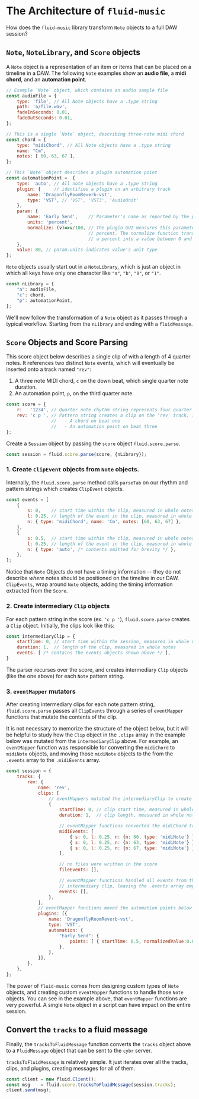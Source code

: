 # The Architecture of `fluid-music`

How does the `fluid-music` library transform `Note` objects to a full DAW session?

## `Note`, `NoteLibrary`, and `Score` objects
A `Note` object is a representation of an item or items that can be placed on
a timeline in a DAW. The following `Note` examples show an **audio file**, a
**midi chord**, and an **automation point**.

```javascript
// Example `Note` object, which contains an audio sample file
const audioFile = {
    type: 'file', // All Note objects have a .type string
    path: 'a/file.wav',
    fadeInSeconds: 0.01,
    fadeOutSeconds: 0.01,
};

// This is a single `Note` object, describing three-note midi chord
const chord = {
    type: "midiChord", // All Note objects have a .type string
    name: "Cm",
    notes: [ 60, 63, 67 ],
};

// This `Note` object describes a plugin automation point
const automationPoint =  {
    type: 'auto', // All note objects have a .type string
    plugin: {     // identifies a plugin on an arbitrary track
        name: 'DragonflyRoomReverb-vst',
        type: 'VST', // 'VST', 'VST3', 'AudioUnit'
    },
    param: {
        name: 'Early Send',    // Parameter's name as reported by the plugin
        units: 'percent',
        normalize: (v)=>v/100, // The plugin GUI measures this parameter in
                               // percent. The normalize function transforms
                               // a percent into a value between 0 and 1.
    },
    value: 80, // param.units indicates value's unit type
};

```

`Note` objects usually start out in a `NoteLibrary`, which is just an object in which all keys have only one character like `"a"`,  `"b"`, `"0"`, or `"1"`.

```javascript
const nLibrary = {
    "a": audioFile,
    "c": chord,
    "p": automationPoint,
};
```

We'll now follow the transformation of a `Note` object as it passes through a
typical workflow. Starting from the `nLibrary` and ending with a `fluidMessage`.

## `Score` Objects and Score Parsing

This score object below describes a single clip of with a length of 4 quarter notes. It references two distinct `Note` events, which will eventually be inserted onto a track named `"rev"`:
1. A three note MIDI chord, `c` on the down beat, which single quarter note duration.
1. An automation point, `p`, on the third quarter note.

```javascript
const score = {
    r:   '1234', // Quarter note rhythm string represents four quarter notes
    rev: 'c p ', // Pattern string creates a clip on the 'rev' track, inserting:
                 //   - A chord on beat one
                 //   - An automation point on beat three
};
```

Create a `Session` object by passing the `score` object `fluid.score.parse`.

```javascript
const session = fluid.score.parse(score, {nLibrary});
```


### 1. Create `ClipEvent` objects from `Note` objects.

Internally, the `fluid.score.parse` method calls `parseTab` on our rhythm and pattern strings which creates `ClipEvent` objects.

```javascript
const events = [
    {
        s: 0,    // start time within the clip, measured in whole notes
        l: 0.25, // length of the event in the clip, measured in whole notes
        n: { type: 'midiChord', name: 'Cm', notes: [60, 63, 67] },
    },
    {
        s: 0.5,  // start time within the clip, measured in whole notes
        l: 0.25, // length of the event in the clip, measured in whole notes
        n: { type: 'auto', /* contents omitted for brevity */ },
    },
];
```

Notice that `Note` Objects do not have a timing information -- they do not describe *where* notes should be positioned on the timeline in our DAW. `ClipEvents`, wrap around `Note` objects, adding the timing information extracted from the `Score`.

### 2. Create intermediary `Clip` objects

For each pattern string in the score (ex. `'c p '`), `fluid.score.parse` creates a `Clip` object. Initially, the clips look like this:

```javascript
const intermediaryClip = {
    startTime: 0, // start time within the session, measured in whole notes
    duration: 1,  // length of the clip, measured in whole notes
    events: [ /* contains the events objects shown above */ ],
}
```

The parser recurses over the score, and creates intermediary `Clip` objects (like the one above) for each `Note` pattern string.

### 3. `eventMapper` mutators

After creating intermediary clips for each note pattern string, `fluid.score.parse` passes all `ClipEvents` through a series of `eventMapper` functions that mutate the contents of the clip.

It is not necessary to memorize the structure of the object below, but it will be helpful to study how the `Clip` object in the `.clips` array in the example below was mutated from the `intermediaryClip` above. For example, an `eventMapper` function was responsible for converting the `midiChord` to `midiNote` objects, and moving those `midiNote` objects to the from the `.events` array to the `.midiEvents` array.

```javascript
const session = {
    tracks: {
        rev: {
            name: 'rev',
            clips: [
                // eventMappers mutated the intermediaryClip to create this one
                {
                    startTime: 0, // clip start time, measured in whole notes
                    duration: 1,  // clip length, measured in whole notes

                    // eventMapper functions converted the midiChord to midiNotes
                    midiEvents: [
                        { s: 0, l: 0.25, n: {n: 60, type: 'midiNote'} },
                        { s: 0, l: 0.25, n: {n: 63, type: 'midiNote'} },
                        { s: 0, l: 0.25, n: {n: 67, type: 'midiNote'} },
                    ],

                    // no files were written in the score
                    fileEvents: [],

                    // eventMapper functions handled all events from the
                    // intermediary clip, leaving the .events array empty
                    events: [],
                },
            ],
            // eventMapper functions moved the automation points below
            plugins: [{
                name: 'DragonflyRoomReverb-vst',
                type: 'VST',
                automation: {
                    "Early Send": {
                        points: [ { startTime: 0.5, normalizedValue:0.8 } ],
                    },
                },
            }],
        },
    },
};
```

The power of `fluid-music` comes from designing custom types of `Note` objects, and creating custom `eventMapper` functions to handle those `Note` objects. You can see in the example above, that `eventMapper` functions are very powerful. A single `Note` object in a script can have impact on the entire session.

## Convert the `tracks` to a fluid message

Finally, the `tracksToFluidMessage` function converts the `tracks` object above to a `FluidMessage` object that can be sent to the `cybr` server.

`tracksToFluidMessage` is relatively simple. It just iterates over all the tracks, clips, and plugins, creating messages for all of them.

```javascript
const client = new fluid.Client();
const msg    = fluid.score.tracksToFluidMessage(session.tracks);
client.send(msg);
```
